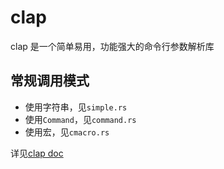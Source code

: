 # clap
clap 是一个简单易用，功能强大的命令行参数解析库

## 常规调用模式
- 使用字符串，见`simple.rs`
- 使用`Command`，见`command.rs`
- 使用宏，见`cmacro.rs`


详见[clap doc](https://docs.rs/clap/4.2.1/clap/)